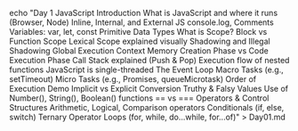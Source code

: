 echo "Day 1 
JavaScript Introduction
What is JavaScript and where it runs (Browser, Node)
Inline, Internal, and External JS
console.log, Comments
Variables: var, let, const
Primitive Data Types
What is Scope?
Block vs Function Scope
Lexical Scope explained visually
Shadowing and Illegal Shadowing
Global Execution Context
Memory Creation Phase vs Code Execution Phase
Call Stack explained (Push & Pop)
Execution flow of nested functions
JavaScript is single-threaded
The Event Loop
Macro Tasks (e.g., setTimeout)
Micro Tasks (e.g., Promises, queueMicrotask)
Order of Execution Demo
Implicit vs Explicit Conversion
Truthy & Falsy Values
Use of Number(), String(), Boolean() functions
== vs ===
Operators & Control Structures
Arithmetic, Logical, Comparison operators
Conditionals (if, else, switch)
Ternary Operator
Loops (for, while, do...while, for...of)" > Day01.md
